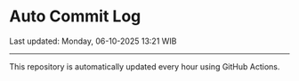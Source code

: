 # Auto Commit Log

Last updated: Monday, 06-10-2025 13:21 WIB

---

This repository is automatically updated every hour using GitHub Actions.

